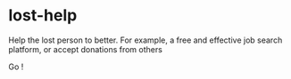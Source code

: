 # lost-help
Help the lost person to better. For example, a free and effective job search platform, or accept donations from others


Go !
